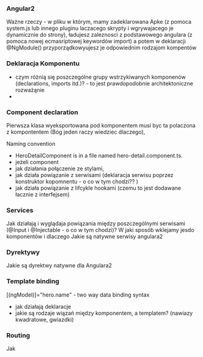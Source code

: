 ### Angular2

Ważne rzeczy - w pliku w którym, mamy zadeklarowana Apke (z pomoca system.js lub innego pluginu
laczacego skrypty i wgrywajacego je dynamicznie do strony),
ładujesz zaleznosci z podstawowego angulara (z pomoca nowej ecmasriptowej keywordów import)
a potem w deklaracji @NgModule() przyporządkowyujesz je odpowiednim rodzajom kompentów

### Deklaracja Komponentu

- czym różnią się poszczególne grupy wstrzykiwanych komponenów (declarations, imports itd.)? - to jest prawdopodobnie architektoniczne rozważąnie
-

### Component declaration

Pierwsza klasa wyeksportowana pod komponentem musi byc ta polaczona z kompontentem
(Bóg jeden raczy wiedziec dlaczego),   

Naming convention
- HeroDetailComponent is in a file named hero-detail.component.ts.
- jeżeli component 
- jak działania połączenie ze stylami,
- jak działa powiązanie z serwisami (deklaracja serwisu poprzez konstruktor kopomnentu - o co w tym chodzi?? )
- jak działa powiązanie z lifcykle hookami (czemu to jest dodawane łacznie z interfejsem)

### Services

Jak działają i wyglądaja powiązania między poszczególnymi serwisami (@Input i @Injectable - o co w tym chodzi)?
W jaki sposób wklejamy jesdo komponentów i dlaczego
Jakie są natywne serwisy angulara2

### Dyrektywy

Jakie są dyrektwy natywne dla Angulara2

### Template binding

[(ngModel)]="hero.name" - two way data binding syntax
- jak działają deklaracje
- jakie są rodzaje wiązań między komponentem, a templatem? (nawiazy kwadratowe, gwiazdki)

### Routing

Jak
